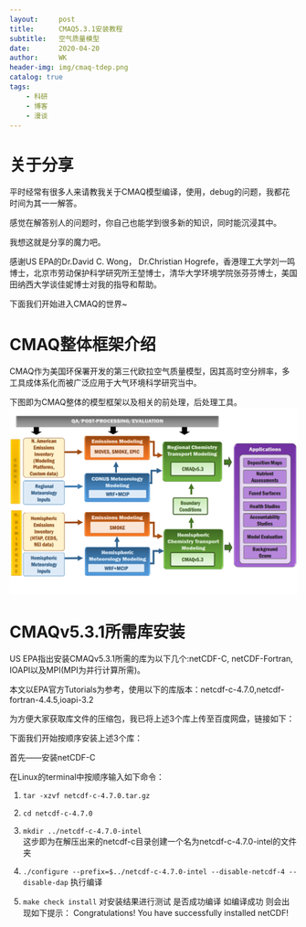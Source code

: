 ```yaml
---
layout:     post
title:      CMAQ5.3.1安装教程
subtitle:   空气质量模型 
date:       2020-04-20
author:     WK
header-img: img/cmaq-tdep.png
catalog: true
tags:
    - 科研
    - 博客
    - 漫谈
---
```


# 关于分享

平时经常有很多人来请教我关于CMAQ模型编译，使用，debug的问题，我都花时间为其一一解答。

感觉在解答别人的问题时，你自己也能学到很多新的知识，同时能沉浸其中。

我想这就是分享的魔力吧。

感谢US EPA的Dr.David C. Wong， Dr.Christian Hogrefe，香港理工大学刘一鸣博士，北京市劳动保护科学研究所王堃博士，清华大学环境学院张芬芬博士，美国田纳西大学谈佳妮博士对我的指导和帮助。

下面我们开始进入CMAQ的世界~

# CMAQ整体框架介绍
CMAQ作为美国环保署开发的第三代欧拉空气质量模型，因其高时空分辨率，多工具成体系化而被广泛应用于大气环境科学研究当中。

下图即为CMAQ整体的模型框架以及相关的前处理，后处理工具。
![CMAQ-structure](https://raw.githubusercontent.com/wk-atmchem/wk-atmchem.github.io/master/img/CMAQ-structure.png)


# CMAQv5.3.1所需库安装
US EPA指出安装CMAQv5.3.1所需的库为以下几个:netCDF-C, netCDF-Fortran, IOAPI以及MPI(MPI为并行计算所需)。

本文以EPA官方Tutorials为参考，使用以下的库版本：netcdf-c-4.7.0,netcdf-fortran-4.4.5,ioapi-3.2

为方便大家获取库文件的压缩包，我已将上述3个库上传至百度网盘，链接如下：

下面我们开始按顺序安装上述3个库：

首先——安装netCDF-C

在Linux的terminal中按顺序输入如下命令：

1.  `tar -xzvf netcdf-c-4.7.0.tar.gz`

2.  `cd netcdf-c-4.7.0`

3.  `mkdir ../netcdf-c-4.7.0-intel`   
这步即为在解压出来的netcdf-c目录创建一个名为netcdf-c-4.7.0-intel的文件夹

4.  `./configure --prefix=$../netcdf-c-4.7.0-intel --disable-netcdf-4 --disable-dap`
执行编译

5.  `make check install`
对安装结果进行测试  是否成功编译   如编译成功   则会出现如下提示：
Congratulations! You have successfully installed netCDF!